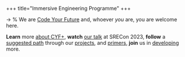+++
title="Immersive Engineering Programme"
+++

-> % We are [Code Your Future](https://codeyourfuture.io) and, whoever _you_ are, you are welcome here.

**Learn** more [about CYF+](/about), **watch** [our talk](https://www.youtube.com/watch?v=bRatSl8BKGc) at SRECon 2023, **follow** a [suggested path](/versions/1-1-0) through our [projects](/projects), and [primers](/primers/), **join** us in [developing](/about/contributing) more.
